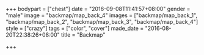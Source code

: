 +++
bodypart = ["chest"]
date = "2016-09-08T11:41:57+08:00"
gender = "male"
image = "backmap/map_back_4"
images = ["backmap/map_back_1", "backmap/map_back_2", "backmap/map_back_3", "backmap/map_back_4"]
style = ["crazy"]
tags = ["color", "cover"]
made_date = "2016-08-20T22:38:26+08:00"
title = "Backmap"

+++

